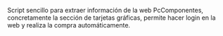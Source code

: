 Script sencillo para extraer información de la web PcComponentes, concretamente la sección de tarjetas gráficas, permite hacer login en la web y realiza la compra automáticamente.
